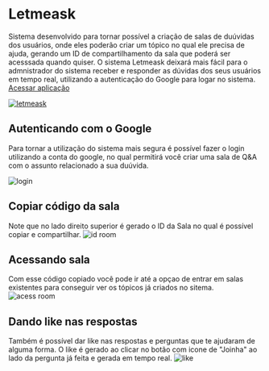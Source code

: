 # Letmeask
Sistema desenvolvido para tornar possível a criação de salas de duúvidas dos usuários, onde eles poderão criar um tópico no qual ele precisa de ajuda, gerando um ID de compartilhamento da sala que poderá ser acesssada quando quiser. O sistema Letmeask deixará mais fácil para o admnistrador do sistema receber e responder as dúvidas dos seus usuários em tempo real, utilizando a autenticação do Google para logar no sistema.
[Acessar aplicação](https://letmeask-f7948.web.app/)

[![letmeask](https://firebasestorage.googleapis.com/v0/b/werlen-dev.appspot.com/o/projects%2Freadmes%2Fletmeask%2Fletmeask.png?alt=media&token=ff02ff66-81be-4d91-8631-0dd0ab792226)](https://letmeask-f7948.web.app/)

## Autenticando com o Google
Para tornar a utilização do sistema mais segura é possível fazer o login utilizando a conta do google, no qual permitirá você criar uma sala de Q&A com o assunto relacionado a sua duúvida.

![login](https://firebasestorage.googleapis.com/v0/b/werlen-dev.appspot.com/o/projects%2Freadmes%2Fletmeask%2Flogin-letmeask.gif?alt=media&token=fc06b309-7a8d-4440-9372-2efe8f256811)

## Copiar código da sala
Note que no lado direito superior é gerado o ID da Sala no qual é possível copiar e compartilhar.
![id room](https://firebasestorage.googleapis.com/v0/b/werlen-dev.appspot.com/o/projects%2Freadmes%2Fletmeask%2Fcodrrom.PNG?alt=media&token=7276b6cb-0ebb-4677-9d57-e2c8389b04e8)

## Acessando sala
Com esse código copiado você pode ir até a opçao de entrar em salas existentes para conseguir ver os tópicos já criados no sitema.
![acess room](https://firebasestorage.googleapis.com/v0/b/werlen-dev.appspot.com/o/projects%2Freadmes%2Fletmeask%2Facessroom-letmeask.gif?alt=media&token=73c23e26-729d-4ac4-8c0b-89298c3dffc5)

## Dando like nas respostas
Também é possível dar like nas respostas e perguntas que te ajudaram de alguma forma. O like é gerado ao clicar no botão com icone de "Joinha" ao lado da pergunta já feita e gerada em tempo real.
![like](https://firebasestorage.googleapis.com/v0/b/werlen-dev.appspot.com/o/projects%2Freadmes%2Fletmeask%2Fbutlike.png?alt=media&token=519afd0b-8940-4e2c-8c85-ec5e19f4eceb) 

